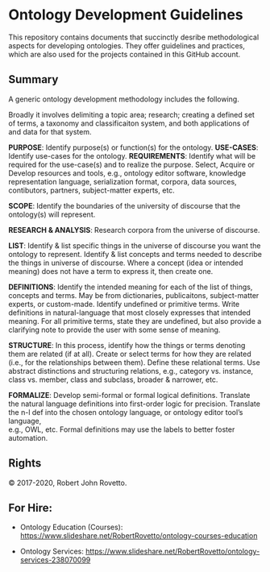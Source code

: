 # Ontology Development Guidelines
This repository contains documents that succinctly desribe methodological aspects for developing ontologies. They offer guidelines and practices, which are also used for the projects contained in this GitHub account.

## Summary
A generic ontology development methodology includes the following. 

Broadly it involves delimiting a topic area; research; creating a defined set of terms, a taxonomy and classificaiton system, and both applications of and data for that system.


**PURPOSE**:      Identify purpose(s) or function(s) for the ontology.
**USE-CASES**:    Identify use-cases for the ontology.
**REQUIREMENTS**: Identify what will be required for the use-case(s) and to realize the purpose.
	      Select, Acquire or Develop resources and tools, e.g., ontology editor software, knowledge representation language, 
	      serialization format, corpora, data sources, contibutors, partners, subject-matter experts, etc.

**SCOPE**: 	      Identify the boundaries of the university of discourse  that the ontology(s) will represent.

**RESEARCH & ANALYSIS**: Research corpora from the universe of discourse.

**LIST**: 	      Identify & list specific things in the universe of discourse you want the ontology to represent.
              Identify & list concepts and terms needed to describe the things in universe of discourse. 
              Where a concept (idea or intended meaning) does not have a term to express it, then create one.

**DEFINITIONS**:  Identify the intended meaning for each of the list of things, concepts and terms.
              May be from dictionaries, publicaitons, subject-matter experts, or custom-made. 
              Identify undefined or primitive terms. 
              Write definitions in natural-language that most closely expresses that intended meaning.
              For all primitive terms, state they are undefined, but also provide a clarifying note to provide the user with
              some sense of meaning. 

**STRUCTURE**:    In this process, identify how the things or terms denoting them are related (if at all).
              Create or select terms for how they are related (i.e., for the relationships between them).
              Define these relational terms.
              Use abstract distinctions and structuring relations, e.g., category vs. instance, class vs. member, class and 
              subclass, broader & narrower, etc. 

**FORMALIZE**:    Develop semi-formal or formal logical definitions. Translate the natural language definitions into first-order
              logic for precision. Translate the n-l def into the chosen ontology language, or ontology editor tool’s language,   
              e.g., OWL, etc.
              Formal definitions may use the labels to better foster automation.
	      
	      


## Rights
© 2017-2020, Robert John Rovetto.


## For Hire:

- Ontology Education (Courses): https://www.slideshare.net/RobertRovetto/ontology-courses-education

- Ontology Services: https://www.slideshare.net/RobertRovetto/ontology-services-238070099
